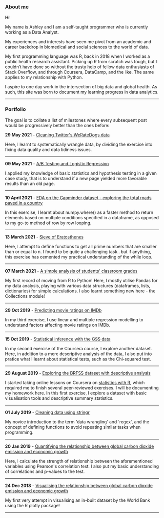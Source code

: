 
### About me

Hi! 

My name is Ashley and I am a self-taught programmer who is currently working as a Data Analyst. 

My experiences and interests have seen me pivot from an academic and career backdrop in biomedical and social sciences to the world of data. 

My first programming language was R, back in 2018 when I worked as a public health research assistant. Picking up R from scratch was tough, but I couldn’t have done so without the trusty help of fellow data enthusiasts of Stack Overflow, and through Coursera, DataCamp, and the like. The same applies to my relationship with Python. 

I aspire to one day work in the intersection of big data and global health. As such, this site was born to document my learning progress in data analytics. 

---

### Portfolio

The goal is to collate a list of milestones where every subsequent post would be progressively better than the ones before:

<b>29 May 2021</b> - [Cleaning Twitter's WeRateDogs data](/html/entry11.html)

Here, I learnt to systematically wrangle data, by dividing the exercise into fixing data quality and data tidiness issues. 

---

<b>09 May 2021</b> - [A/B Testing and Logistic Regression](/html/entry10.html)

I applied my knowledge of basic statistics and hypothesis testing in a given case study, that is to understand if a new page yielded more favorable results than an old page. 

---

<b>10 April 2021</b> - [EDA on the Gapminder dataset - exploring the total roads paved in a country](/html/entry9.html)

In this exercise, I learnt about numpy.where() as a faster method to return elements based on multiple conditions specified in a dataframe, as opposed to my go-to method of row by row looping. 

---

<b>13 March 2021</b> - [Sieve of Eratosthenes](/html/entry8.html)

Here, I attempt to define functions to get all prime numbers that are smaller than or equal to n. I found to be quite a challenging task.. but if anything, this exercise has cemented my practical understanding of the while loop.

---

<b>07 March 2021</b> - [A simple analysis of students' classroom grades](/html/entry7.html)

My first record of moving from R to Python! Here, I mostly utilise Pandas for my data analysis, playing with various data structures (dataframes, lists, dictionaries) for simple calculations. I also learnt something new here - the Collections module!

---

<b>29 Oct 2019</b> - [Predicting movie ratings on IMDb](/html/entry6.html)

In my third exercise, I use linear and multiple regression modelling to understand factors affecting movie ratings on IMDb. 

---

<b>15 Oct 2019</b> - [Statistical inference with the GSS data](/html/entry5.html)

In my second exercise of the Coursera course, I explore another dataset. Here, in addition to a mere descriptive analysis of the data, I also put into pratice what I learnt about statistical tests, such as the Chi-squared test. 

<hr>

<b>29 August 2019</b> - [Exploring the BRFSS dataset with descriptive analysis](/html/entry4.html)

I started taking online lessons on Coursera on [statistics with R](https://www.coursera.org/specializations/statistics), which required me to finish several peer-reviewed exercises. I will be documenting my homework here. In this first exercise, I explore a dataset with basic visualisation tools and descriptive summary statistics. 

<hr>

<b>01 July 2019</b> - [Cleaning data using stringr](/html/entry3.html)

My novice introduction to the term 'data wrangling' and 'regex', and the concept of defining functions to avoid repeating similar tasks when programming. 

---

<b>20 Jan 2019</b> - [Quantifying the relationship between global carbon dioxide emission and economic growth](/html/entry2.html)

Here, I calculate the strength of relationship between the aforementioned variables using Pearson's correlation test. I also put my basic understanding of correlations and p-values to the test. 

---

<b>24 Dec 2018</b> - [Visualising the relationship between global carbon dioxide emission and economic growth](/html/entry1.html)

My first very attempt in visualising an in-built dataset by the World Bank using the R plotly package!

---

